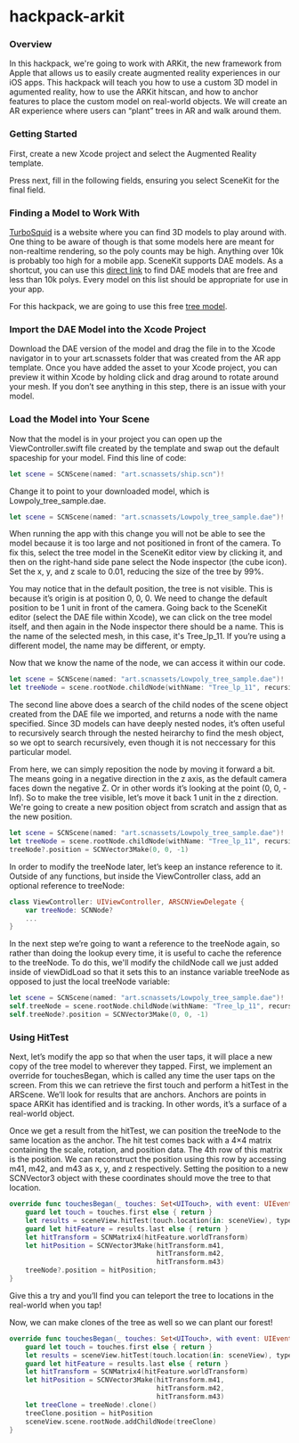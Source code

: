 # hackpack-arkit

### Overview
In this hackpack,  we're going to work with ARKit, the new framework from Apple that allows us to easily create augmented reality experiences in our iOS apps. This hackpack will teach you how to use a custom 3D model in agumented reality, how to use the ARKit hitscan, and how to anchor features to place the custom model on real-world objects. We will create an AR experience where users can “plant” trees in AR and walk around them.

### Getting Started
First, create a new Xcode project and select the Augmented Reality template.

Press next, fill in the following fields, ensuring you select SceneKit for the final field.

### Finding a Model to Work With

[TurboSquid](https://www.turbosquid.com/Search/3D-Models/free) is a website where you can find 3D models to play around with. One thing to be aware of though is that some models here are meant for non-realtime rendering, so the poly counts may be high. Anything over 10k is probably too high for a mobile app. SceneKit supports DAE models. As a shortcut, you can use this [direct link](https://www.turbosquid.com/Search/3D-Models?keyword=&search_type=free&media_typeid=2&file_type=194&min_poly=0k&max_poly=10k) to find DAE models that are free and less than 10k polys. Every model on this list should be appropriate for use in your app.

For this hackpack, we are going to use this free [tree model](https://www.turbosquid.com/3d-models/sample-trees-c4d-free/1008420).

### Import the DAE Model into the Xcode Project

Download the DAE version of the model and drag the file in to the Xcode navigator in to your art.scnassets folder that was created from the AR app template. Once you have added the asset to your Xcode project, you can preview it within Xcode by holding click and drag around to rotate around your mesh. If you don’t see anything in this step, there is an issue with your model.

### Load the Model into Your Scene

Now that the model is in your project you can open up the ViewController.swift file created by the template and swap out the default spaceship for your model. Find this line of code:

```Swift
let scene = SCNScene(named: "art.scnassets/ship.scn")!
```
Change it to point to your downloaded model, which is Lowpoly_tree_sample.dae.

```Swift
let scene = SCNScene(named: "art.scnassets/Lowpoly_tree_sample.dae")!
```

When running the app with this change you will not be able to see the model because it is too large and not positioned in front of the camera. To fix this, select the tree model in the SceneKit editor view by clicking it, and then on the right-hand side pane select the Node inspector (the cube icon). Set the x, y, and z scale to 0.01, reducing the size of the tree by 99%.

You may notice that in the default position, the tree is not visible. This is because it’s origin is at position 0, 0, 0. We need to change the default position to be 1 unit in front of the camera. Going back to the SceneKit editor (select the DAE file within Xcode), we can click on the tree model itself, and then again in the Node inspector there should be a name. This is the name of the selected mesh, in this case, it's Tree_lp_11. If you’re using a different model, the name may be different, or empty.

Now that we know the name of the node, we can access it within our code.

```Swift
let scene = SCNScene(named: "art.scnassets/Lowpoly_tree_sample.dae")!
let treeNode = scene.rootNode.childNode(withName: "Tree_lp_11", recursively: true)
```

The second line above does a search of the child nodes of the scene object created from the DAE file we imported, and returns a node with the name specified. Since 3D models can have deeply nested nodes, it’s often useful to recursively search through the nested heirarchy to find the mesh object, so we opt to search recursively, even though it is not neccessary for this particular model.

From here, we can simply reposition the node by moving it forward a bit. The means going in a negative direction in the z axis, as the default camera faces down the negative Z. Or in other words it’s looking at the point (0, 0, -Inf). So to make the tree visible, let’s move it back 1 unit in the z direction. We're going to create a new position object from scratch and assign that as the new position.

```Swift
let scene = SCNScene(named: "art.scnassets/Lowpoly_tree_sample.dae")!
let treeNode = scene.rootNode.childNode(withName: "Tree_lp_11", recursively: true)
treeNode?.position = SCNVector3Make(0, 0, -1)
```

In order to modify the treeNode later, let’s keep an instance reference to it. Outside of any functions, but inside the ViewController class, add an optional reference to treeNode:

```Swift
class ViewController: UIViewController, ARSCNViewDelegate {
    var treeNode: SCNNode?
    ...
}
```

In the next step we’re going to want a reference to the treeNode again, so rather than doing the lookup every time, it is useful to cache the reference to the treeNode. To do this, we'll modify the childNode call we just added inside of viewDidLoad so that it sets this to an instance variable treeNode as opposed to just the local treeNode variable:

```Swift
let scene = SCNScene(named: "art.scnassets/Lowpoly_tree_sample.dae")!
self.treeNode = scene.rootNode.childNode(withName: "Tree_lp_11", recursively: true)
self.treeNode?.position = SCNVector3Make(0, 0, -1)
```

### Using HitTest

Next, let’s modify the app so that when the user taps, it will place a new copy of the tree model to wherever they tapped. First, we implement an override for touchesBegan, which is called any time the user taps on the screen. From this we can retrieve the first touch and perform a hitTest in the ARScene. We’ll look for results that are anchors. Anchors are points in space ARKit has identified and is tracking. In other words, it’s a surface of a real-world object.

Once we get a result from the hitTest, we can position the treeNode to the same location as the anchor. The hit test comes back with a 4×4 matrix containing the scale, rotation, and position data. The 4th row of this matrix is the position. We can reconstruct the position using this row by accessing m41, m42, and m43 as x, y, and z respectively. Setting the position to a new SCNVector3 object with these coordinates should move the tree to that location.

```Swift
override func touchesBegan(_ touches: Set<UITouch>, with event: UIEvent?) {
    guard let touch = touches.first else { return }
    let results = sceneView.hitTest(touch.location(in: sceneView), types: [ARHitTestResult.ResultType.featurePoint])
    guard let hitFeature = results.last else { return }
    let hitTransform = SCNMatrix4(hitFeature.worldTransform)
    let hitPosition = SCNVector3Make(hitTransform.m41,
                                     hitTransform.m42,
                                     hitTransform.m43)
    treeNode?.position = hitPosition;
}
```

Give this a try and you’ll find you can teleport the tree to locations in the real-world when you tap!

Now, we can make clones of the tree as well so we can plant our forest!

```Swift
override func touchesBegan(_ touches: Set<UITouch>, with event: UIEvent?) {
    guard let touch = touches.first else { return }
    let results = sceneView.hitTest(touch.location(in: sceneView), types: [ARHitTestResult.ResultType.featurePoint])
    guard let hitFeature = results.last else { return }
    let hitTransform = SCNMatrix4(hitFeature.worldTransform)
    let hitPosition = SCNVector3Make(hitTransform.m41,
                                     hitTransform.m42,
                                     hitTransform.m43)
    let treeClone = treeNode!.clone()
    treeClone.position = hitPosition
    sceneView.scene.rootNode.addChildNode(treeClone)
}
```








